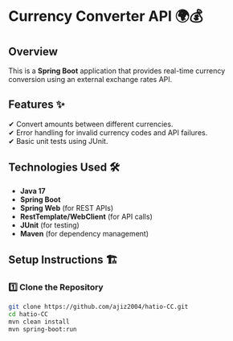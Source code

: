 # Currency Converter API 🌍💰

## Overview  
This is a **Spring Boot** application that provides real-time currency conversion using an external exchange rates API.

## Features ✨  
✔ Convert amounts between different currencies.  
✔ Error handling for invalid currency codes and API failures.  
✔ Basic unit tests using JUnit.  

## Technologies Used 🛠  
- **Java 17**  
- **Spring Boot**  
- **Spring Web** (for REST APIs)  
- **RestTemplate/WebClient** (for API calls)  
- **JUnit** (for testing)  
- **Maven** (for dependency management)  

## Setup Instructions 🏗  

### 1️⃣ Clone the Repository  
```sh
git clone https://github.com/ajiz2004/hatio-CC.git
cd hatio-CC
mvn clean install
mvn spring-boot:run
